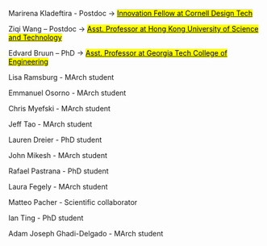 ---
---
Marirena Kladeftira - Postdoc → <a href="https://aap.cornell.edu/people/marirena-kladeftira" target="_blank"><mark class="highlight-yellow">Innovation Fellow at Cornell Design Tech</mark></a>

Ziqi Wang – Postdoc → <a href="https://kiki007.github.io" target="_blank"><mark class="highlight-yellow">Asst. Professor at Hong Kong University of Science and Technology</mark></a>

Edvard Bruun – PhD → <a href="https://www.bar-lab.org" target="_blank"><mark class="highlight-yellow">Asst. Professor at Georgia Tech College of Engineering</mark></a>

Lisa Ramsburg - MArch student

Emmanuel Osorno - MArch student

Chris Myefski - MArch student

Jeff Tao - MArch student

Lauren Dreier - PhD student

John Mikesh - MArch student

Rafael Pastrana - PhD student

Laura Fegely - MArch student

Matteo Pacher - Scientific collaborator

Ian Ting - PhD student

Adam Joseph Ghadi-Delgado - MArch student
